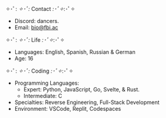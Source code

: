 ✧･ﾟ: *✧･ﾟ:*  Contact  *:･ﾟ✧*:･ﾟ✧
- Discord: dancers.
- Email: bio@fbi.ac

✧･ﾟ: *✧･ﾟ:*  Life  *:･ﾟ✧*:･ﾟ✧
- Languages: English, Spanish, Russian & German
- Age: 16

✧･ﾟ: *✧･ﾟ:*  Coding  *:･ﾟ✧*:･ﾟ✧
- Programming Languages:
     - Expert: Python, JavaScript, Go, Svelte, & Rust.
     - Intermediate: C
- Specialties: Reverse Engineering, Full-Stack Development
- Environment: VSCode, Replit, Codespaces
